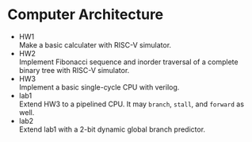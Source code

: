 # Computer Architecture
- HW1\
Make a basic calculater with RISC-V simulator.
- HW2\
Implement Fibonacci sequence and inorder traversal of a complete binary tree with RISC-V simulator.
- HW3\
Implement a basic single-cycle CPU with verilog.
- lab1\
Extend HW3 to a pipelined CPU. It may `branch`, `stall`, and `forward` as well.
- lab2\
Extend lab1 with a 2-bit dynamic global branch predictor.

